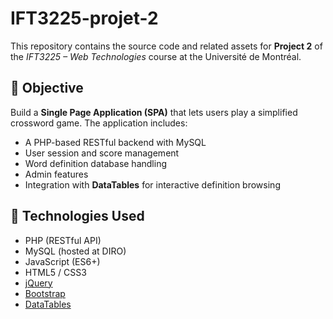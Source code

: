 # IFT3225-projet-2

This repository contains the source code and related assets for **Project 2** of the *IFT3225 – Web Technologies* course at the Université de Montréal.

## 🎯 Objective

Build a **Single Page Application (SPA)** that lets users play a simplified crossword game. The application includes:

- A PHP-based RESTful backend with MySQL
- User session and score management
- Word definition database handling
- Admin features
- Integration with **DataTables** for interactive definition browsing

## 🔧 Technologies Used

- PHP (RESTful API)
- MySQL (hosted at DIRO)
- JavaScript (ES6+)
- HTML5 / CSS3
- [jQuery](https://jquery.com/)
- [Bootstrap](https://getbootstrap.com/)
- [DataTables](https://datatables.net/)



